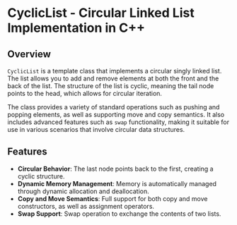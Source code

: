 # CyclicList - Circular Linked List Implementation in C++

## Overview

`CyclicList` is a template class that implements a circular singly linked list. The list allows you to add and remove elements at both the front and the back of the list. The structure of the list is cyclic, meaning the tail node points to the head, which allows for circular iteration.

The class provides a variety of standard operations such as pushing and popping elements, as well as supporting move and copy semantics. It also includes advanced features such as `swap` functionality, making it suitable for use in various scenarios that involve circular data structures.

## Features

- **Circular Behavior**: The last node points back to the first, creating a cyclic structure.
- **Dynamic Memory Management**: Memory is automatically managed through dynamic allocation and deallocation.
- **Copy and Move Semantics**: Full support for both copy and move constructors, as well as assignment operators.
- **Swap Support**: Swap operation to exchange the contents of two lists.
